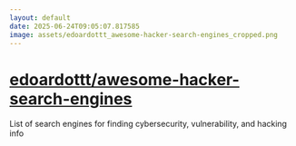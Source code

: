 ```yaml
---
layout: default
date: 2025-06-24T09:05:07.817585
image: assets/edoardottt_awesome-hacker-search-engines_cropped.png
---
```


# [edoardottt/awesome-hacker-search-engines](https://github.com/edoardottt/awesome-hacker-search-engines)

List of search engines for finding cybersecurity, vulnerability, and hacking info
